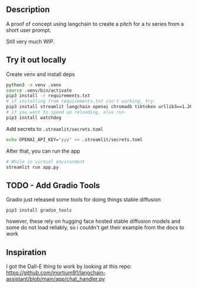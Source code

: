 ## Description

A proof of concept using langchain to create a pitch for a tv series from a short user prompt.

Still very much WIP.

## Try it out locally

Create venv and install deps

```sh
python3 -m venv .venv
source .venv/bin/activate
pip3 install -r requirements.txt
# if installing from requirements.txt isn't working, try:
pip3 install streamlit langchain openai chromadb tiktoken urllib3==1.26.6
# if you want to speed up reloading, also run
pip3 install watchdog
```

Add secrets to `.streamlit/secrets.toml`

```sh
echo OPENAI_API_KEY="yyy" >> .streamlit/secrets.toml
```

After that, you can run the app

```sh
# While in virtual environment
streamlit run app.py
```


## TODO - Add Gradio Tools

Gradio just released some tools for doing things stable diffusion

`pip3 install gradio_tools`

however, these rely on hugging face hosted stable diffusion models and some do not load reliably, so i couldn't get their example from the docs to work

## Inspiration

I got the Dall-E thing to work by looking at this repo: https://github.com/mortium91/langchain-assistant/blob/main/app/chat_handler.py